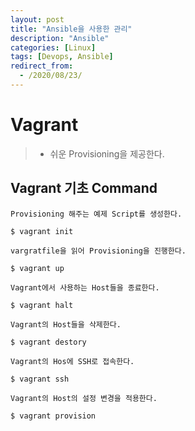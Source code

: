 ```yaml
---
layout: post
title: "Ansible을 사용한 관리"
description: "Ansible"
categories: [Linux]
tags: [Devops, Ansible]
redirect_from:
  - /2020/08/23/
---
```


# Vagrant
> - 쉬운 Provisioning을 제공한다.

## Vagrant 기초 Command


` Provisioning 해주는 예제 Script를 생성한다. `
>
~~~
$ vagrant init
~~~
` vargratfile을 읽어 Provisioning을 진행한다. `
>
~~~
$ vagrant up
~~~
` Vagrant에서 사용하는 Host들을 종료한다. `
>
~~~
$ vagrant halt
~~~
` Vagrant의 Host들을 삭제한다. `
>
~~~
$ vagrant destory
~~~
` Vagrant의 Hos에 SSH로 접속한다. `
>
~~~
$ vagrant ssh
~~~
` Vagrant의 Host의 설정 변경을 적용한다. `
>
~~~
$ vagrant provision
~~~